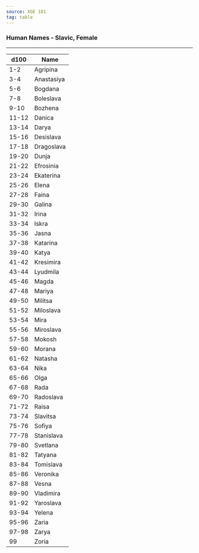```yaml
---
source: XGE 181
tag: table
---
```


### Human Names - Slavic, Female
---
|d100|Name|
|----|------------|
|1-2|Agripina|
|3-4|Anastasiya|
|5-6|Bogdana|
|7-8|Boleslava|
|9-10|Bozhena|
|11-12|Danica|
|13-14|Darya|
|15-16|Desislava|
|17-18|Dragoslava|
|19-20|Dunja|
|21-22|Efrosinia|
|23-24|Ekaterina|
|25-26|Elena|
|27-28|Faina|
|29-30|Galina|
|31-32|Irina|
|33-34|Iskra|
|35-36|Jasna|
|37-38|Katarina|
|39-40|Katya|
|41-42|Kresimira|
|43-44|Lyudmila|
|45-46|Magda|
|47-48|Mariya|
|49-50|Militsa|
|51-52|Miloslava|
|53-54|Mira|
|55-56|Miroslava|
|57-58|Mokosh|
|59-60|Morana|
|61-62|Natasha|
|63-64|Nika|
|65-66|Olga|
|67-68|Rada|
|69-70|Radoslava|
|71-72|Raisa|
|73-74|Slavitsa|
|75-76|Sofiya|
|77-78|Stanislava|
|79-80|Svetlana|
|81-82|Tatyana|
|83-84|Tomislava|
|85-86|Veronika|
|87-88|Vesna|
|89-90|Vladimira|
|91-92|Yaroslava|
|93-94|Yelena|
|95-96|Zaria|
|97-98|Zarya|
|99|Zoria|
